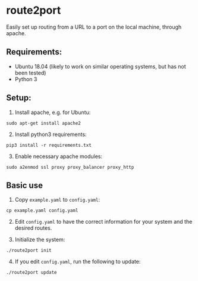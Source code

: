 # route2port
Easily set up routing from a URL to a port on the local machine, through apache.

## Requirements:
- Ubuntu 18.04 (likely to work on similar operating systems, but has not been tested)
- Python 3

## Setup:
1. Install apache, e.g. for Ubuntu:
```
sudo apt-get install apache2
```

2. Install python3 requirements:
```
pip3 install -r requirements.txt
```

3. Enable necessary apache modules:
```
sudo a2enmod ssl proxy proxy_balancer proxy_http
```

## Basic use
1. Copy `example.yaml` to `config.yaml`:
```
cp example.yaml config.yaml
```

2. Edit `config.yaml` to have the correct information for your system and the desired routes.

3. Initialize the system:
```
./route2port init
```

4. If you edit `config.yaml`, run the following to update:
```
./route2port update
```
